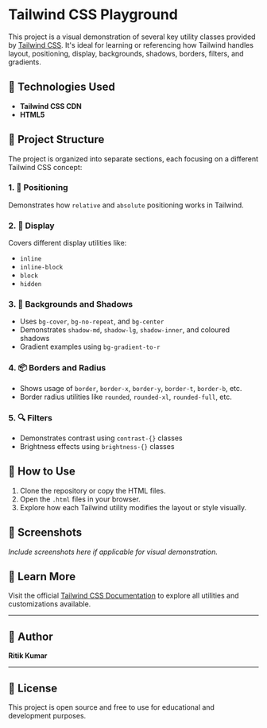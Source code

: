 # Tailwind CSS Playground

This project is a visual demonstration of several key utility classes provided by [Tailwind CSS](https://tailwindcss.com). It's ideal for learning or referencing how Tailwind handles layout, positioning, display, backgrounds, shadows, borders, filters, and gradients.

## 🔧 Technologies Used

- **Tailwind CSS CDN**
- **HTML5**

## 📁 Project Structure

The project is organized into separate sections, each focusing on a different Tailwind CSS concept:

### 1. 📌 Positioning
Demonstrates how `relative` and `absolute` positioning works in Tailwind.

### 2. 📐 Display
Covers different display utilities like:
- `inline`
- `inline-block`
- `block`
- `hidden`

### 3. 🎨 Backgrounds and Shadows
- Uses `bg-cover`, `bg-no-repeat`, and `bg-center`
- Demonstrates `shadow-md`, `shadow-lg`, `shadow-inner`, and coloured shadows
- Gradient examples using `bg-gradient-to-r`

### 4. 📦 Borders and Radius
- Shows usage of `border`, `border-x`, `border-y`, `border-t`, `border-b`, etc.
- Border radius utilities like `rounded`, `rounded-xl`, `rounded-full`, etc.

### 5. 🔍 Filters
- Demonstrates contrast using `contrast-{}` classes
- Brightness effects using `brightness-{}` classes

## 🚀 How to Use

1. Clone the repository or copy the HTML files.
2. Open the `.html` files in your browser.
3. Explore how each Tailwind utility modifies the layout or style visually.

## 📸 Screenshots

_Include screenshots here if applicable for visual demonstration._

## 🧠 Learn More

Visit the official [Tailwind CSS Documentation](https://tailwindcss.com/docs) to explore all utilities and customizations available.

---

## 🙌 Author

**Ritik Kumar**

---

## 📄 License

This project is open source and free to use for educational and development purposes.

